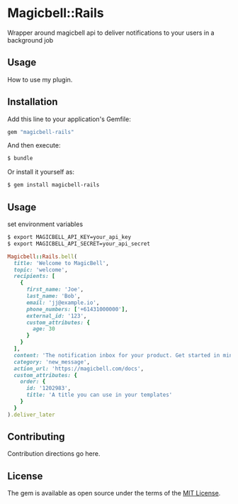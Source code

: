 # Magicbell::Rails

Wrapper around magicbell api to deliver notifications to your users in a background job

## Usage

How to use my plugin.

## Installation

Add this line to your application's Gemfile:

```ruby
gem "magicbell-rails"
```

And then execute:

```bash
$ bundle
```

Or install it yourself as:

```bash
$ gem install magicbell-rails
```

## Usage

set environment variables

```bash
$ export MAGICBELL_API_KEY=your_api_key
$ export MAGICBELL_API_SECRET=your_api_secret
```

```ruby
Magicbell::Rails.bell(
  title: 'Welcome to MagicBell',
  topic: 'welcome',
  recipients: [
    {
      first_name: 'Joe',
      last_name: 'Bob',
      email: 'jj@example.io',
      phone_numbers: ['+61431000000'],
      external_id: '123',
      custom_attributes: {
        age: 30
      }
    }
  ],
  content: 'The notification inbox for your product. Get started in minutes.',
  category: 'new_message',
  action_url: 'https://magicbell.com/docs',
  custom_attributes: {
    order: {
      id: '1202983',
      title: 'A title you can use in your templates'
    }
  }
).deliver_later
```

## Contributing

Contribution directions go here.

## License

The gem is available as open source under the terms of the [MIT License](https://opensource.org/licenses/MIT).
